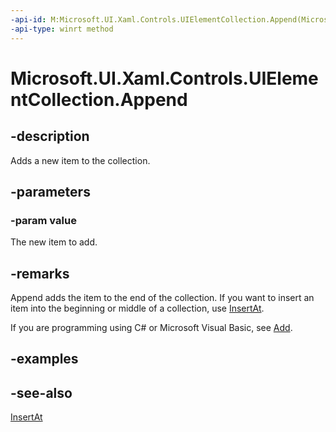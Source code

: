 ```yaml
---
-api-id: M:Microsoft.UI.Xaml.Controls.UIElementCollection.Append(Microsoft.UI.Xaml.UIElement)
-api-type: winrt method
---
```


<!-- Method syntax
public void Append(Windows.UI.Xaml.UIElement value)
-->

# Microsoft.UI.Xaml.Controls.UIElementCollection.Append

## -description
Adds a new item to the collection.

## -parameters
### -param value
The new item to add.

## -remarks
Append adds the item to the end of the collection. If you want to insert an item into the beginning or middle of a collection, use [InsertAt](uielementcollection_insertat_1200105662.md).

If you are programming using C# or Microsoft Visual Basic, see [Add](/dotnet/api/system.collections.generic.icollection-1.add).

## -examples

## -see-also
[InsertAt](uielementcollection_insertat_1200105662.md)
